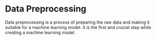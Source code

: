# Data Preprocessing

Data preprocessing is a process of preparing the raw data and making it suitable for a machine learning model. 
It is the first and crucial step while creating a machine learning model.
